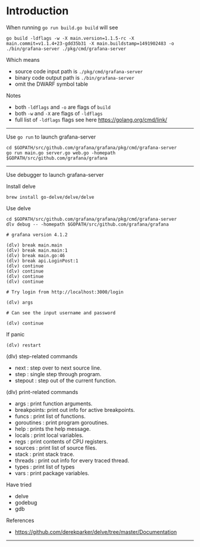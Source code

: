 # Introduction

When running `go run build.go build` will see

`go build -ldflags -w -X main.version=1.1.5-rc -X main.commit=v1.1.4+23-gdd35b31 -X main.buildstamp=1491902483 -o ./bin/grafana-server ./pkg/cmd/grafana-server`

Which means

* source code input path is `./pkg/cmd/grafana-server`
* binary code output path is `./bin/grafana-server`
* omit the DWARF symbol table

Notes

* both `-ldflags` and `-o` are flags of `build`
* both `-w` and `-X` are flags of `-ldflags`
* full list of `-ldflags` flags see here https://golang.org/cmd/link/

---

Use `go run` to launch grafana-server

```
cd $GOPATH/src/github.com/grafana/grafana/pkg/cmd/grafana-server
go run main.go server.go web.go -homepath $GOPATH/src/github.com/grafana/grafana
```

---

Use debugger to launch grafana-server

Install delve

```
brew install go-delve/delve/delve
```

Use delve

```
cd $GOPATH/src/github.com/grafana/grafana/pkg/cmd/grafana-server
dlv debug -- -homepath $GOPATH/src/github.com/grafana/grafana

# grafana version 4.1.2

(dlv) break main.main
(dlv) break main.main:1
(dlv) break main.go:46
(dlv) break api.LoginPost:1
(dlv) continue
(dlv) continue
(dlv) continue
(dlv) continue

# Try login from http://localhost:3000/login

(dlv) args

# Can see the input username and password

(dlv) continue
```

If panic

```
(dlv) restart
```

(dlv) step-related commands

* next : step over to next source line.
* step : single step through program.
* stepout : step out of the current function.

(dlv) print-related commands

* args : print function arguments.
* breakpoints: print out info for active breakpoints.
* funcs : print list of functions.
* goroutines : print program goroutines.
* help : prints the help message.
* locals : print local variables.
* regs : print contents of CPU registers.
* sources : print list of source files.
* stack : print stack trace.
* threads : print out info for every traced thread.
* types : print list of types
* vars : print package variables.

Have tried

* delve
* godebug
* gdb

References

* https://github.com/derekparker/delve/tree/master/Documentation

---

